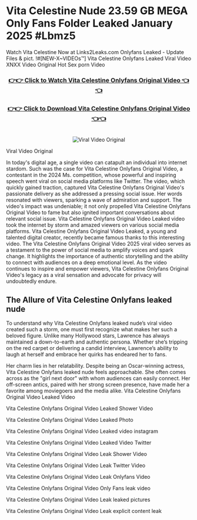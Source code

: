 # Vita Celestine Nude 23.59 GB MEGA Only Fans Folder Leaked January 2025 #Lbmz5

Watch Vita Celestine Now at Links2Leaks.com Onlyfans Leaked - Update Files & pict. !#[NEW-X~VIDEOs™] Vita Celestine Onlyfans Leaked Viral Video XNXX Video Original Hot Sex porn Video
<br>
<div align="center">
<h3><a href="https://links2leaks.com/vitacelestine" rel="nofollow">👉👉 Click to Watch Vita Celestine Onlyfans Original Video 👈👈</a></h3>
<h3><a href="https://links2leaks.com/vitacelestine" rel="nofollow">👉👉 Click to Download Vita Celestine Onlyfans Original Video 👈👈</a></h3>
<br>
<a href="https://links2leaks.com/vitacelestine" rel="nofollow"><img src="https://i.ibb.co/Gkj2r4b/banner.png" alt="Viral Video Original" style="max-width: 100%; display: inline-block;" data-target="animated-image.originalImage"></a>
</div>

Viral Video Original

In today's digital age, a single video can catapult an individual into internet stardom. Such was the case for Vita Celestine Onlyfans Original Video, a contestant in the 2024 Ms. competition, whose powerful and inspiring speech went viral on social media platforms like Twitter.
The video, which quickly gained traction, captured Vita Celestine Onlyfans Original Video's passionate delivery as she addressed a pressing social issue. Her words resonated with viewers, sparking a wave of admiration and support. The video's impact was undeniable; it not only propelled Vita Celestine Onlyfans Original Video to fame but also ignited important conversations about relevant social issue.
Vita Celestine Onlyfans Original Video Leaked video took the internet by storm and amazed viewers on various social media platforms. Vita Celestine Onlyfans Original Video Leaked, a young and talented digital creator, recently became famous thanks to this interesting video.
The Vita Celestine Onlyfans Original Video 2025 viral video serves as a testament to the power of social media to amplify voices and spark change. It highlights the importance of authentic storytelling and the ability to connect with audiences on a deep emotional level. As the video continues to inspire and empower viewers, Vita Celestine Onlyfans Original Video's legacy as a viral sensation and advocate for privacy will undoubtedly endure.

<h2>The Allure of Vita Celestine Onlyfans leaked nude</h2>


To understand why Vita Celestine Onlyfans leaked nude’s viral video created such a storm, one must first recognize what makes her such a beloved figure. Unlike many Hollywood stars, Lawrence has always maintained a down-to-earth and authentic persona. Whether she’s tripping on the red carpet or delivering a candid interview, Lawrence’s ability to laugh at herself and embrace her quirks has endeared her to fans.

Her charm lies in her relatability. Despite being an Oscar-winning actress, Vita Celestine Onlyfans leaked nude feels approachable. She often comes across as the "girl next door" with whom audiences can easily connect. Her off-screen antics, paired with her strong screen presence, have made her a favorite among moviegoers and the media alike.
Vita Celestine Onlyfans Original Video Leaked Video

Vita Celestine Onlyfans Original Video Leaked Shower Video

Vita Celestine Onlyfans Original Video Leaked Photo

Vita Celestine Onlyfans Original Video Leaked video instagram

Vita Celestine Onlyfans Original Video Leaked Video Twitter

Vita Celestine Onlyfans Original Video Leak Shower Video

Vita Celestine Onlyfans Original Video Leak Twitter Video

Vita Celestine Onlyfans Original Video Leak Onlyfans Video

Vita Celestine Onlyfans Original Video Only Fans leak video

Vita Celestine Onlyfans Original Video Leak leaked pictures

Vita Celestine Onlyfans Original Video Leak explicit content leak